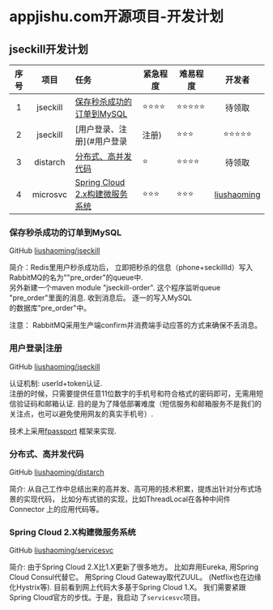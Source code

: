 <h1>appjishu.com开源项目-开发计划</h1>

## jseckill开发计划

| 序号 | 项目 | 任务 | 紧急程度 | 难易程度 | 开发者 |
| :------: | :------: | :------ | ------ | ------ | :------: |
| 1 | jseckill | [保存秒杀成功的订单到MySQL](#保存秒杀成功的订单到MySQL) | ⭐⭐⭐⭐ | ⭐⭐⭐⭐⭐ | 待领取 |
| 2 | jseckill | [用户登录、注册](#用户登录|注册) | ⭐⭐⭐ | ⭐⭐⭐⭐⭐ | [ErCargo](https://github.com/ErCargo) |
| 3 | distarch | [分布式、高并发代码](#分布式、高并发代码) | ⭐ | ⭐⭐⭐⭐ | 待领取 |
| 4 | microsvc | [Spring Cloud 2.x构建微服务系统](#Spring+Cloud+2.x构建微服务系统) | ⭐⭐⭐ | ⭐⭐⭐ | [liushaoming](https://github.com/liushaoming) |


### 保存秒杀成功的订单到MySQL
GitHub [liushaoming/jseckill](https://github.com/liushaoming/jseckill)

简介：Redis里用户秒杀成功后， 立即把秒杀的信息（phone+seckillId）写入RabbitMQ的名为""pre_order"的queue中. <br/>
另外新建一个maven module "jseckill-order". 这个程序监听queue "pre_order"里面的消息. 收到消息后。 逐一的写入MySQL <br/>
的数据库"pre_order"中。 

注意： RabbitMQ采用生产端confirm并消费端手动应答的方式来确保不丢消息。

### 用户登录|注册
GitHub [liushaoming/jseckill](https://github.com/liushaoming/jseckill)

认证机制: userId+token认证.     
注册的时候，只需要提供任意11位数字的手机号和符合格式的密码即可，无需用短信验证码和邮箱认证. 
目的是为了降低部署难度（短信服务和邮箱服务不是我们的关注点，也可以避免使用网友的真实手机号）.

技术上采用[fpassport](https://github.com/liushaoming/fpassport) 框架来实现.

### 分布式、高并发代码
GitHub [liushaoming/distarch](https://github.com/liushaoming/distarch)

简介:
从自己工作中总结出来的高并发、高可用的技术积累，提炼出针对分布式场景的实现代码， 比如分布式锁的实现，比如ThreadLocal在各种中间件Connector
上的应用代码等。

### Spring Cloud 2.X构建微服务系统
GitHub [liushaoming/servicesvc](https://github.com/liushaoming/servicesvc)

简介:
由于Spring Cloud 2.X比1.X更新了很多地方。 比如弃用Eureka, 用Spring Cloud Consul代替它。 用Spring Cloud Gateway取代ZUUL。
(Netflix也在边缘化Hystrix等).  目前看到网上代码大多基于Spring Cloud 1.X。  我们需要紧跟Spring Cloud官方的步伐。于是，我启动
了<code>servicesvc</code>项目。

